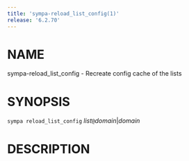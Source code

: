 ```yaml
---
title: 'sympa-reload_list_config(1)'
release: '6.2.70'
---
```


# NAME

sympa-reload\_list\_config - Recreate config cache of the lists

# SYNOPSIS

`sympa reload_list_config` _list_`@`_domain_&#124;_domain_

# DESCRIPTION
